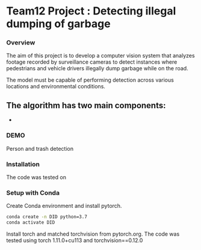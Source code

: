 # Team12 Project : Detecting illegal dumping of garbage

### Overview
The aim of this project is to develop a computer vision system that analyzes footage recorded by surveillance cameras to detect instances where pedestrians and vehicle drivers illegally dump garbage while on the road. 

The model must be capable of performing detection across various locations and environmental conditions.

The algorithm has two main components:
- 
- 

### DEMO


Person and trash detection

### Installation
The code was tested on 


### Setup with Conda

Create Conda environment and install pytorch.

```bash
conda create -n DID python=3.7
conda activate DID
```

Install torch and matched torchvision from pytorch.org.
The code was tested using torch 1.11.0+cu113 and torchvision==0.12.0






